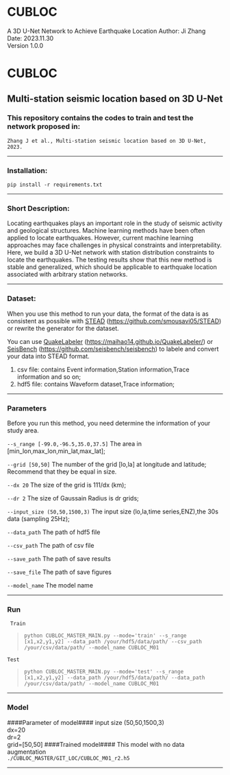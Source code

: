 # CUBLOC
A 3D U-Net Network to Achieve Earthquake Location 
Author: Ji Zhang  
Date: 2023.11.30  
Version 1.0.0  

# CUBLOC   
## Multi-station seismic location based on 3D U-Net

### This repository contains the codes to train and test the network proposed in:             

`Zhang J et al., Multi-station seismic location based on 3D U-Net, 2023.`
      
------------------------------------------- 
### Installation:

`pip install -r requirements.txt`
   
------------------------------------------- 
### Short Description:

Locating earthquakes plays an important role in the study of seismic activity and geological structures. Machine learning methods have been often applied to locate earthquakes. However, current machine learning approaches may face challenges in physical constraints and interpretability. Here, we build a 3D U-Net network with station distribution constraints to locate the earthquakes. The testing results show that this new method is stable and generalized, which should be applicable to earthquake location associated with arbitrary station networks.

------------------------------------------- 
### Dataset:

When you use this method to run your data, the format of the data is as consistent as possible with [STEAD](https://github.com/smousavi05/STEAD) (https://github.com/smousavi05/STEAD) or rewrite the generator for the dataset.

You can use [QuakeLabeler](https://maihao14.github.io/QuakeLabeler/) (https://maihao14.github.io/QuakeLabeler/) or [SeisBench](https://github.com/seisbench/seisbench) (https://github.com/seisbench/seisbench) to labele and convert your data into STEAD format. 

1. csv file: contains Event information,Station information,Trace information and so on; 
2. hdf5 file: contains Waveform dataset,Trace information;

------------------------------------------- 
### Parameters
Before you run this method, you need determine the information of your study area.

`--s_range [-99.0,-96.5,35.0,37.5]` 
The area in [min_lon,max_lon,min_lat,max_lat];      

`--grid [50,50]`
The number of the grid [lo,la] at longitude and latitude;
Recommend that they be equal in size.

`--dx 20` 
The size of the grid is 111/dx (km);

`--dr 2`
The size of Gaussain Radius is dr grids;

`--input_size (50,50,1500,3)`
The input size (lo,la,time series,ENZ),the 30s data (sampling 25Hz); 

`--data_path`
The path of hdf5 file

`--csv_path`
The path of csv file

`--save_path`
The path of save results

`--save_file`
The path of save figures

`--model_name`
The model name


------------------------------------------- 
### Run

` Train`
>     python CUBLOC_MASTER_MAIN.py --mode='train' --s_range [x1,x2,y1,y2] --data_path /your/hdf5/data/path/ --csv_path /your/csv/data/path/ --model_name CUBLOC_M01

`Test`
>     python CUBLOC_MASTER_MAIN.py --mode='test' --s_range [x1,x2,y1,y2] --data_path /your/hdf5/data/path/ --data_path /your/csv/data/path/ --model_name CUBLOC_M01

------------------------------------------- 
### Model
####Parameter of model####
input size (50,50,1500,3)   
dx=20  
dr=2   
grid=[50,50] 
####Trained model####
This model with no data augmentation   
`./CUBLOC_MASTER/GIT_LOC/CUBLOC_M01_r2.h5`

------------------------------------------- 
